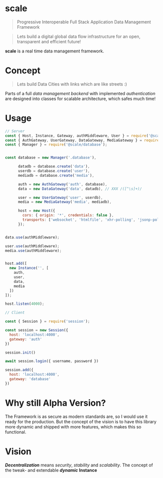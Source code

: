# scale

> Progressive Interoperable Full Stack Application Data Management Framework

> Lets build a digital global data flow infrastructure for an open, transparent and efficient future!

**scale** is a real time data management framework.

# Concept

> Lets build Data Cities with links which are like streets :)

Parts of a full *data management backend* with implemented *authentication* are designed into classes for scalable architecture, which safes much time!

# Usage

```js
// Server
const { Host, Instance, Gateway, authMiddleware, User } = require('@scale/core');
const { AuthGateway, UserGateway, DataGateway, MediaGateway } = require('@scale/common');
const { Manager } = require('@scale/database');


const database = new Manager('.database'),

      datadb = database.create('data'),
      userdb = database.create('user'),
      mediadb = database.create('media'),

      auth = new AuthGateway('auth', database),
      data = new DataGateway('data', datadb), // XXX /([^\s]+)/

      user = new UserGateway('user', userdb),
      media = new MediaGateway('media', mediadb),

      host = new Host({
        cors: { origin: '*', credentials: false },
        transports: ['websocket', 'htmlfile', 'xhr-polling', 'jsonp-polling', 'polling']
      });


data.use(authMiddleware);

user.use(authMiddleware);
media.use(authMiddleware);


host.add([
  new Instance('', [
    auth,
    user,
    data,
    media
  ])
]);

host.listen(4000);
```

```js
// Client

const { Session } = require('session');

const session = new Session({
  host: 'localhost:4000',
  gateway: 'auth'
})

session.init()

await session.login({ username, password })

session.add({
  host: 'localhost:4000',
  gateway: 'database'
})
```


# Why still Alpha Version?

The Framework is as secure as modern standards are, so I would use it ready for the production. But the concept of the vision is to have this library more dynamic and shipped with more features, which makes this so functional.

# Vision

***Decentralization*** means *security*, *stability* and *scalability*. The concept of the tweak- and extendable ***dynamic*** **Instance**
